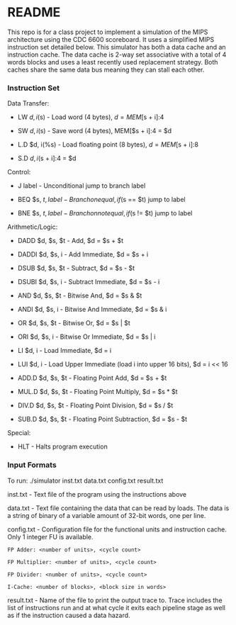 # README #

This repo is for a class project to implement a simulation of the MIPS architecture using the CDC 6600 scoreboard. It uses a simplified MIPS instruction set detailed below. This simulator has both a data cache and an instruction cache. The data cache is 2-way set associative with a total of 4 words blocks and uses a least recently used replacement strategy. Both caches share the same data bus meaning they can stall each other.

### Instruction Set ###
Data Transfer:

* LW $d, i($s)  - Load word (4 bytes), $d = MEM[$s + i]:4

* SW $d, i($s)  - Save word (4 bytes), MEM[$s + i]:4 = $d

* L.D $d, i(%s) - Load floating point (8 bytes), $d = MEM[$s + i]:8

* S.D $d, i(%s) - Save floating point (8 bytes), MEM[$s + i]:4 = $d


Control:

* J label - Unconditional jump to branch label

* BEQ $s, $t, label - Branch on equal, if($s == $t) jump to label

* BNE $s, $t, label - Branch on not equal, if($s != $t) jump to label


Arithmetic/Logic:

* DADD $d, $s, $t  - Add, $d = $s + $t

* DADDI $d, $s, i  - Add Immediate, $d = $s + i

* DSUB $d, $s, $t  - Subtract, $d = $s - $t

* DSUBI $d, $s, i  - Subtract Immediate, $d = $s - i

* AND $d, $s, $t   - Bitwise And, $d = $s & $t

* ANDI $d, $s, i   - Bitwise And Immediate, $d = $s & i

* OR $d, $s, $t    - Bitwise Or, $d = $s | $t

* ORI $d, $s, i    - Bitwise Or Immediate, $d = $s | i

* LI $d, i         - Load Immediate, $d = i

* LUI $d, i        - Load Upper Immediate (load i into upper 16 bits), $d = i << 16

* ADD.D $d, $s, $t - Floating Point Add, $d = $s + $t

* MUL.D $d, $s, $t - Floating Point Multiply, $d = $s * $t

* DIV.D $d, $s, $t - Floating Point Division, $d = $s / $t

* SUB.D $d, $s, $t - Floating Point Subtraction, $d = $s - $t


Special:

* HLT - Halts program execution


### Input Formats ###
To run: ./simulator inst.txt data.txt config.txt result.txt

inst.txt - Text file of the program using the instructions above

data.txt - Text file containing the data that can be read by loads. The data is a string of binary of a variable amount of 32-bit words, one per line.

config.txt - Configuration file for the functional units and instruction cache. Only 1 integer FU is available.

    FP Adder: <number of units>, <cycle count>

    FP Multiplier: <number of units>, <cycle count>

    FP Divider: <number of units>, <cycle count>

    I-Cache: <number of blocks>, <block size in words>

result.txt - Name of the file to print the output trace to. Trace includes the list of instructions run and at what cycle it exits each
pipeline stage as well as if the instruction caused a data hazard.
